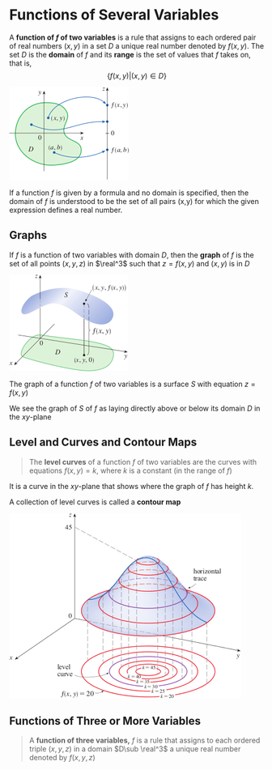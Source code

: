 # Functions of Several Variables

A **function of $f$ of two variables** is a rule that assigns to each ordered pair of real numbers $(x,y)$ in a set $D$ a unique real number denoted by $f(x,y)$. The set $D$ is the **domain** of $f$ and its **range** is the set of values that $f$ takes on, that is, $$\{f(x,y) | (x,y) \in D\}$$

![alt test][def]

[def]: images\figure1.png

If a function $f$ is given by a formula and no domain is specified, then the domain of $f$ is understood to be the set of all pairs (x,y) for which the given expression defines a real number. 

## Graphs

If $f$ is a function of two variables with domain $D$, then the **graph** of $f$ is the set of all points $(x,y,z)$ in $\real^3$ such that $z=f(x,y)$ and $(x,y)$ is in $D$

![Figure 5](images\14_5.png) 

The graph of  a function $f$ of two variables is a surface $S$ with equation $z=f(x,y)$

We see the graph of $S$ of $f$ as laying directly above or below its domain $D$ in the $xy$-plane

## Level and Curves and Contour Maps

> The **level curves** of a function $f$ of two variables are the curves with equations $f(x,y)=k$, where $k$ is a constant (in the range of $f$)

It is a curve in the $xy$-plane that shows where the graph of $f$ has height $k$. 

A collection of level curves is called a **contour map**

![Figure 11](images\14_11.png)

## Functions of Three or More Variables

> A **function of three variables,** $f$ is a rule that assigns to each ordered triple $(x,y,z)$ in a domain $D\sub \real^3$ a unique real number denoted by $f(x,y,z)$ 
